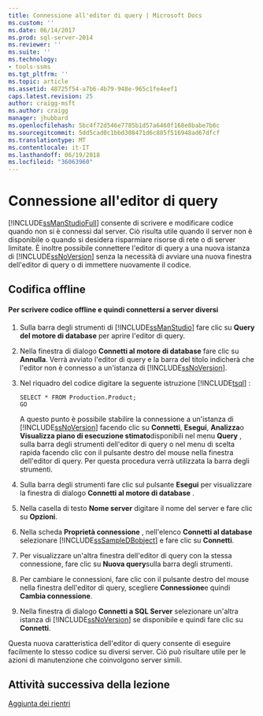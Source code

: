```yaml
---
title: Connessione all'editor di query | Microsoft Docs
ms.custom: ''
ms.date: 06/14/2017
ms.prod: sql-server-2014
ms.reviewer: ''
ms.suite: ''
ms.technology:
- tools-ssms
ms.tgt_pltfrm: ''
ms.topic: article
ms.assetid: 48725f54-a7b6-4b79-948e-965c1fe4eef1
caps.latest.revision: 25
author: craigg-msft
ms.author: craigg
manager: jhubbard
ms.openlocfilehash: 5bc4f72d546e7785b1d57a6460f168e8babe7b6c
ms.sourcegitcommit: 5dd5cad0c1bbd308471d6c885f516948ad67dfcf
ms.translationtype: MT
ms.contentlocale: it-IT
ms.lasthandoff: 06/19/2018
ms.locfileid: "36063960"
---
```

# <a name="connecting-with-query-editor"></a>Connessione all'editor di query
  [!INCLUDE[ssManStudioFull](../../includes/ssmanstudiofull-md.md)] consente di scrivere e modificare codice quando non si è connessi dal server. Ciò risulta utile quando il server non è disponibile o quando si desidera risparmiare risorse di rete o di server limitate. È inoltre possibile connettere l'editor di query a una nuova istanza di [!INCLUDE[ssNoVersion](../../includes/ssnoversion-md.md)] senza la necessità di avviare una nuova finestra dell'editor di query o di immettere nuovamente il codice.  
  
## <a name="coding-offline"></a>Codifica offline  
  
#### <a name="to-write-code-offline-and-then-connect-to-different-servers"></a>Per scrivere codice offline e quindi connettersi a server diversi  
  
1.  Sulla barra degli strumenti di [!INCLUDE[ssManStudio](../../includes/ssmanstudio-md.md)] fare clic su **Query del motore di database** per aprire l'editor di query.  
  
2.  Nella finestra di dialogo **Connetti al motore di database** fare clic su **Annulla**. Verrà avviato l'editor di query e la barra del titolo indicherà che l'editor non è connesso a un'istanza di [!INCLUDE[ssNoVersion](../../includes/ssnoversion-md.md)].  
  
3.  Nel riquadro del codice digitare la seguente istruzione [!INCLUDE[tsql](../../includes/tsql-md.md)] :  
  
    ```  
    SELECT * FROM Production.Product;  
    GO  
    ```  
  
     A questo punto è possibile stabilire la connessione a un'istanza di [!INCLUDE[ssNoVersion](../../includes/ssnoversion-md.md)] facendo clic su **Connetti**, **Esegui**, **Analizza**o **Visualizza piano di esecuzione stimato**disponibili nel menu **Query** , sulla barra degli strumenti dell'editor di query o nel menu di scelta rapida facendo clic con il pulsante destro del mouse nella finestra dell'editor di query. Per questa procedura verrà utilizzata la barra degli strumenti.  
  
4.  Sulla barra degli strumenti fare clic sul pulsante **Esegui** per visualizzare la finestra di dialogo **Connetti al motore di database** .  
  
5.  Nella casella di testo **Nome server** digitare il nome del server e fare clic su **Opzioni**.  
  
6.  Nella scheda **Proprietà connessione** , nell'elenco **Connetti al database** selezionare [!INCLUDE[ssSampleDBobject](../../includes/sssampledbobject-md.md)] e fare clic su **Connetti**.  
  
7.  Per visualizzare un'altra finestra dell'editor di query con la stessa connessione, fare clic su **Nuova query**sulla barra degli strumenti.  
  
8.  Per cambiare le connessioni, fare clic con il pulsante destro del mouse nella finestra dell'editor di query, scegliere **Connessione**e quindi **Cambia connessione**.  
  
9. Nella finestra di dialogo **Connetti a SQL Server** selezionare un'altra istanza di [!INCLUDE[ssNoVersion](../../includes/ssnoversion-md.md)] se disponibile e quindi fare clic su **Connetti**.  
  
 Questa nuova caratteristica dell'editor di query consente di eseguire facilmente lo stesso codice su diversi server. Ciò può risultare utile per le azioni di manutenzione che coinvolgono server simili.  
  
## <a name="next-task-in-lesson"></a>Attività successiva della lezione  
 [Aggiunta dei rientri](lesson-2-2-adding-indentation.md)  
  
  
